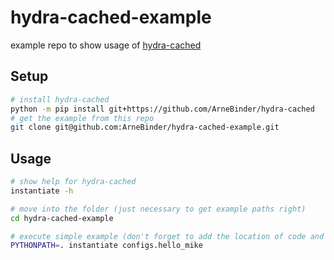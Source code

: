 # hydra-cached-example
example repo to show usage of [hydra-cached](https://github.com/ArneBinder/hydra-cached)

## Setup

```bash
# install hydra-cached
python -m pip install git+https://github.com/ArneBinder/hydra-cached
# get the example from this repo
git clone git@github.com:ArneBinder/hydra-cached-example.git
```

## Usage
```bash
# show help for hydra-cached
instantiate -h

# move into the folder (just necessary to get example paths right)
cd hydra-cached-example

# execute simple example (don't forget to add the location of code and configs to the python path)
PYTHONPATH=. instantiate configs.hello_mike

```
